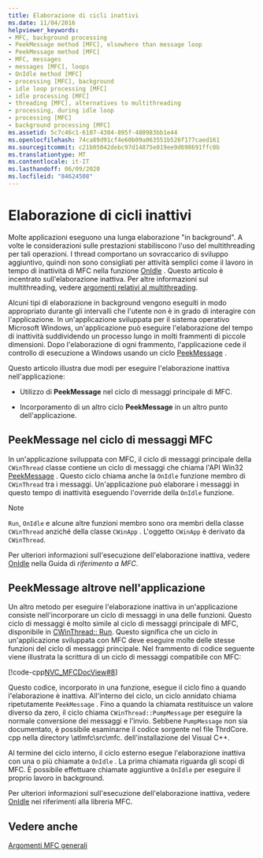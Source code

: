 ```yaml
---
title: Elaborazione di cicli inattivi
ms.date: 11/04/2016
helpviewer_keywords:
- MFC, background processing
- PeekMessage method [MFC], elsewhere than message loop
- PeekMessage method [MFC]
- MFC, messages
- messages [MFC], loops
- OnIdle method [MFC]
- processing [MFC], background
- idle loop processing [MFC]
- idle processing [MFC]
- threading [MFC], alternatives to multithreading
- processing, during idle loop
- processing [MFC]
- background processing [MFC]
ms.assetid: 5c7c46c1-6107-4304-895f-480983bb1e44
ms.openlocfilehash: 74ca89d91cf4e60b09a063551b526f177caed161
ms.sourcegitcommit: c21b05042debc97d14875e019ee9d698691ffc0b
ms.translationtype: MT
ms.contentlocale: it-IT
ms.lasthandoff: 06/09/2020
ms.locfileid: "84624508"
---
```

# <a name="idle-loop-processing"></a>Elaborazione di cicli inattivi

Molte applicazioni eseguono una lunga elaborazione "in background". A volte le considerazioni sulle prestazioni stabiliscono l'uso del multithreading per tali operazioni. I thread comportano un sovraccarico di sviluppo aggiuntivo, quindi non sono consigliati per attività semplici come il lavoro in tempo di inattività di MFC nella funzione [OnIdle](reference/cwinthread-class.md#onidle) . Questo articolo è incentrato sull'elaborazione inattiva. Per altre informazioni sul multithreading, vedere [argomenti relativi al multithreading](../parallel/multithreading-support-for-older-code-visual-cpp.md).

Alcuni tipi di elaborazione in background vengono eseguiti in modo appropriato durante gli intervalli che l'utente non è in grado di interagire con l'applicazione. In un'applicazione sviluppata per il sistema operativo Microsoft Windows, un'applicazione può eseguire l'elaborazione del tempo di inattività suddividendo un processo lungo in molti frammenti di piccole dimensioni. Dopo l'elaborazione di ogni frammento, l'applicazione cede il controllo di esecuzione a Windows usando un ciclo [PeekMessage](/windows/win32/api/winuser/nf-winuser-peekmessagew) .

Questo articolo illustra due modi per eseguire l'elaborazione inattiva nell'applicazione:

- Utilizzo di **PeekMessage** nel ciclo di messaggi principale di MFC.

- Incorporamento di un altro ciclo **PeekMessage** in un altro punto dell'applicazione.

## <a name="peekmessage-in-the-mfc-message-loop"></a><a name="_core_peekmessage_in_the_mfc_message_loop"></a>PeekMessage nel ciclo di messaggi MFC

In un'applicazione sviluppata con MFC, il ciclo di messaggi principale della `CWinThread` classe contiene un ciclo di messaggi che chiama l'API Win32 [PeekMessage](/windows/win32/api/winuser/nf-winuser-peekmessagew) . Questo ciclo chiama anche la `OnIdle` funzione membro di `CWinThread` tra i messaggi. Un'applicazione può elaborare i messaggi in questo tempo di inattività eseguendo l'override della `OnIdle` funzione.

> [!NOTE]
> `Run`, `OnIdle` e alcune altre funzioni membro sono ora membri della classe `CWinThread` anziché della classe `CWinApp` . L'oggetto `CWinApp` è derivato da `CWinThread`.

Per ulteriori informazioni sull'esecuzione dell'elaborazione inattiva, vedere [OnIdle](reference/cwinthread-class.md#onidle) nella Guida di *riferimento a MFC*.

## <a name="peekmessage-elsewhere-in-your-application"></a><a name="_core_peekmessage_elsewhere_in_your_application"></a>PeekMessage altrove nell'applicazione

Un altro metodo per eseguire l'elaborazione inattiva in un'applicazione consiste nell'incorporare un ciclo di messaggi in una delle funzioni. Questo ciclo di messaggi è molto simile al ciclo di messaggi principale di MFC, disponibile in [CWinThread:: Run](reference/cwinthread-class.md#run). Questo significa che un ciclo in un'applicazione sviluppata con MFC deve eseguire molte delle stesse funzioni del ciclo di messaggi principale. Nel frammento di codice seguente viene illustrata la scrittura di un ciclo di messaggi compatibile con MFC:

[!code-cpp[NVC_MFCDocView#8](codesnippet/cpp/idle-loop-processing_1.cpp)]

Questo codice, incorporato in una funzione, esegue il ciclo fino a quando l'elaborazione è inattiva. All'interno del ciclo, un ciclo annidato chiama ripetutamente `PeekMessage` . Fino a quando la chiamata restituisce un valore diverso da zero, il ciclo chiama `CWinThread::PumpMessage` per eseguire la normale conversione dei messaggi e l'invio. Sebbene `PumpMessage` non sia documentato, è possibile esaminarne il codice sorgente nel file ThrdCore. cpp nella directory \atlmfc\src\mfc. dell'installazione del Visual C++.

Al termine del ciclo interno, il ciclo esterno esegue l'elaborazione inattiva con una o più chiamate a `OnIdle` . La prima chiamata riguarda gli scopi di MFC. È possibile effettuare chiamate aggiuntive a `OnIdle` per eseguire il proprio lavoro in background.

Per ulteriori informazioni sull'esecuzione dell'elaborazione inattiva, vedere [OnIdle](reference/cwinthread-class.md#onidle) nei riferimenti alla libreria MFC.

## <a name="see-also"></a>Vedere anche

[Argomenti MFC generali](general-mfc-topics.md)
